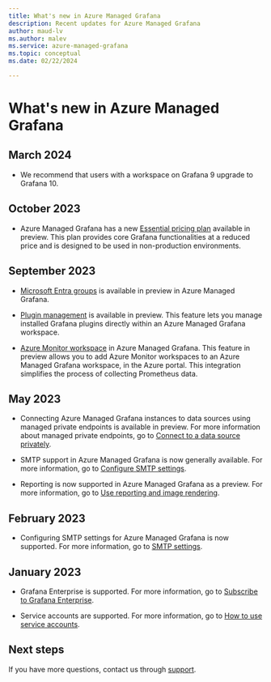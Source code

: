 ```yaml
---
title: What's new in Azure Managed Grafana
description: Recent updates for Azure Managed Grafana
author: maud-lv
ms.author: malev
ms.service: azure-managed-grafana
ms.topic: conceptual
ms.date: 02/22/2024

---
```


# What's new in Azure Managed Grafana

## March 2024

* We recommend that users with a workspace on Grafana 9 upgrade to Grafana 10.

## October 2023

* Azure Managed Grafana has a new [Essential pricing plan](overview.md#service-tiers) available in preview. This plan provides core Grafana functionalities at a reduced price and is designed to be used in non-production environments.

## September 2023

* [Microsoft Entra groups](how-to-sync-teams-with-entra-groups.md) is available in preview in Azure Managed Grafana.

* [Plugin management](how-to-manage-plugins.md) is available in preview. This feature lets you manage installed Grafana plugins directly within an Azure Managed Grafana workspace.

* [Azure Monitor workspace](how-to-connect-azure-monitor-workspace.md) in Azure Managed Grafana. This feature in preview allows you to add Azure Monitor workspaces to an Azure Managed Grafana workspace, in the Azure portal. This integration simplifies the process of collecting Prometheus data.

## May 2023

* Connecting Azure Managed Grafana instances to data sources using managed private endpoints is available in preview. For more information about managed private endpoints, go to [Connect to a data source privately](how-to-connect-to-data-source-privately.md).

* SMTP support in Azure Managed Grafana is now generally available. For more information, go to [Configure SMTP settings](how-to-smtp-settings.md).

* Reporting is now supported in Azure Managed Grafana as a preview. For more information, go to [Use reporting and image rendering](how-to-use-reporting-and-image-rendering.md).

## February 2023

* Configuring SMTP settings for Azure Managed Grafana is now supported. For more information, go to [SMTP settings](how-to-smtp-settings.md).

## January 2023

* Grafana Enterprise is supported. For more information, go to [Subscribe to Grafana Enterprise](how-to-grafana-enterprise.md).

* Service accounts are supported. For more information, go to [How to use service accounts](how-to-service-accounts.md).

## Next steps

If you have more questions, contact us through [support](https://azure.microsoft.com/support/options/).
